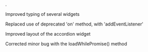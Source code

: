 .

Improved typing of several widgets

Replaced use of deprecated 'on' method, with 'addEventListener'

Improved layout of the accordion widget

Corrected minor bug with the loadWhilePromise() method